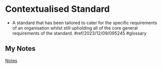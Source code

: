 # Contextualised Standard
- A standard that has been tailored to cater for the specific requirements of an organisation whilst still upholding all of the core general requirements of the standard. #ref/2023/12/09/095245 #glossary 
## My Notes
[Notes](mynotes/contextualised-standard-notes.md)
